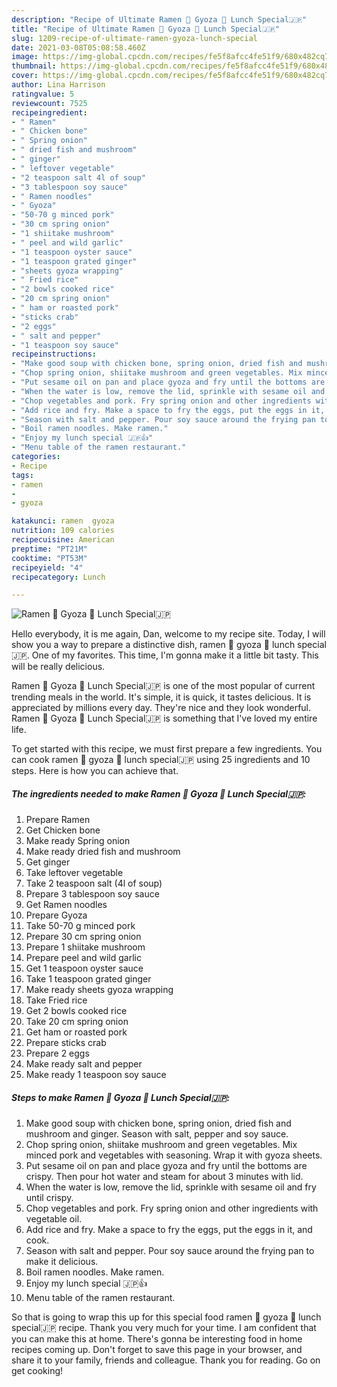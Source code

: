 ```yaml
---
description: "Recipe of Ultimate Ramen 🍜 Gyoza 🥟 Lunch Special🇯🇵"
title: "Recipe of Ultimate Ramen 🍜 Gyoza 🥟 Lunch Special🇯🇵"
slug: 1209-recipe-of-ultimate-ramen-gyoza-lunch-special
date: 2021-03-08T05:08:58.460Z
image: https://img-global.cpcdn.com/recipes/fe5f8afcc4fe51f9/680x482cq70/ramen-gyoza-lunch-special-recipe-main-photo.jpg
thumbnail: https://img-global.cpcdn.com/recipes/fe5f8afcc4fe51f9/680x482cq70/ramen-gyoza-lunch-special-recipe-main-photo.jpg
cover: https://img-global.cpcdn.com/recipes/fe5f8afcc4fe51f9/680x482cq70/ramen-gyoza-lunch-special-recipe-main-photo.jpg
author: Lina Harrison
ratingvalue: 5
reviewcount: 7525
recipeingredient:
- " Ramen"
- " Chicken bone"
- " Spring onion"
- " dried fish and mushroom"
- " ginger"
- " leftover vegetable"
- "2 teaspoon salt 4l of soup"
- "3 tablespoon soy sauce"
- " Ramen noodles"
- " Gyoza"
- "50-70 g minced pork"
- "30 cm spring onion"
- "1 shiitake mushroom"
- " peel and wild garlic"
- "1 teaspoon oyster sauce"
- "1 teaspoon grated ginger"
- "sheets gyoza wrapping"
- " Fried rice"
- "2 bowls cooked rice"
- "20 cm spring onion"
- " ham or roasted pork"
- "sticks crab"
- "2 eggs"
- " salt and pepper"
- "1 teaspoon soy sauce"
recipeinstructions:
- "Make good soup with chicken bone, spring onion, dried fish and mushroom and ginger. Season with salt, pepper and soy sauce."
- "Chop spring onion, shiitake mushroom and green vegetables. Mix minced pork and vegetables with seasoning. Wrap it with gyoza sheets."
- "Put sesame oil on pan and place gyoza and fry until the bottoms are crispy. Then pour hot water and steam for about 3 minutes with lid."
- "When the water is low, remove the lid, sprinkle with sesame oil and fry until crispy."
- "Chop vegetables and pork. Fry spring onion and other ingredients with vegetable oil."
- "Add rice and fry. Make a space to fry the eggs, put the eggs in it, and cook."
- "Season with salt and pepper. Pour soy sauce around the frying pan to make it delicious."
- "Boil ramen noodles. Make ramen."
- "Enjoy my lunch special 🇯🇵👍"
- "Menu table of the ramen restaurant."
categories:
- Recipe
tags:
- ramen
- 
- gyoza

katakunci: ramen  gyoza 
nutrition: 109 calories
recipecuisine: American
preptime: "PT21M"
cooktime: "PT53M"
recipeyield: "4"
recipecategory: Lunch

---
```



![Ramen 🍜 Gyoza 🥟 Lunch Special🇯🇵](https://img-global.cpcdn.com/recipes/fe5f8afcc4fe51f9/680x482cq70/ramen-gyoza-lunch-special-recipe-main-photo.jpg)

Hello everybody, it is me again, Dan, welcome to my recipe site. Today, I will show you a way to prepare a distinctive dish, ramen 🍜 gyoza 🥟 lunch special🇯🇵. One of my favorites. This time, I'm gonna make it a little bit tasty. This will be really delicious.



Ramen 🍜 Gyoza 🥟 Lunch Special🇯🇵 is one of the most popular of current trending meals in the world. It's simple, it is quick, it tastes delicious. It is appreciated by millions every day. They're nice and they look wonderful. Ramen 🍜 Gyoza 🥟 Lunch Special🇯🇵 is something that I've loved my entire life.


To get started with this recipe, we must first prepare a few ingredients. You can cook ramen 🍜 gyoza 🥟 lunch special🇯🇵 using 25 ingredients and 10 steps. Here is how you can achieve that.

<!--inarticleads1-->

##### The ingredients needed to make Ramen 🍜 Gyoza 🥟 Lunch Special🇯🇵:

1. Prepare  Ramen
1. Get  Chicken bone
1. Make ready  Spring onion
1. Make ready  dried fish and mushroom
1. Get  ginger
1. Take  leftover vegetable
1. Take 2 teaspoon salt (4l of soup)
1. Prepare 3 tablespoon soy sauce
1. Get  Ramen noodles
1. Prepare  Gyoza
1. Take 50-70 g minced pork
1. Prepare 30 cm spring onion
1. Prepare 1 shiitake mushroom
1. Prepare  peel and wild garlic
1. Get 1 teaspoon oyster sauce
1. Take 1 teaspoon grated ginger
1. Make ready sheets gyoza wrapping
1. Take  Fried rice
1. Get 2 bowls cooked rice
1. Take 20 cm spring onion
1. Get  ham or roasted pork
1. Prepare sticks crab
1. Prepare 2 eggs
1. Make ready  salt and pepper
1. Make ready 1 teaspoon soy sauce




<!--inarticleads2-->

##### Steps to make Ramen 🍜 Gyoza 🥟 Lunch Special🇯🇵:

1. Make good soup with chicken bone, spring onion, dried fish and mushroom and ginger. Season with salt, pepper and soy sauce.
1. Chop spring onion, shiitake mushroom and green vegetables. Mix minced pork and vegetables with seasoning. Wrap it with gyoza sheets.
1. Put sesame oil on pan and place gyoza and fry until the bottoms are crispy. Then pour hot water and steam for about 3 minutes with lid.
1. When the water is low, remove the lid, sprinkle with sesame oil and fry until crispy.
1. Chop vegetables and pork. Fry spring onion and other ingredients with vegetable oil.
1. Add rice and fry. Make a space to fry the eggs, put the eggs in it, and cook.
1. Season with salt and pepper. Pour soy sauce around the frying pan to make it delicious.
1. Boil ramen noodles. Make ramen.
1. Enjoy my lunch special 🇯🇵👍
1. Menu table of the ramen restaurant.




So that is going to wrap this up for this special food ramen 🍜 gyoza 🥟 lunch special🇯🇵 recipe. Thank you very much for your time. I am confident that you can make this at home. There's gonna be interesting food in home recipes coming up. Don't forget to save this page in your browser, and share it to your family, friends and colleague. Thank you for reading. Go on get cooking!
